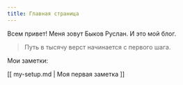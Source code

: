 ```yaml
---
title: Главная страница
---
```


Всем привет!
Меня зовут Быков Руслан. И это мой блог.


> Путь в тысячу верст начинается с первого шага.

Мои заметки:

[[ my-setup.md | Моя первая заметка ]]
